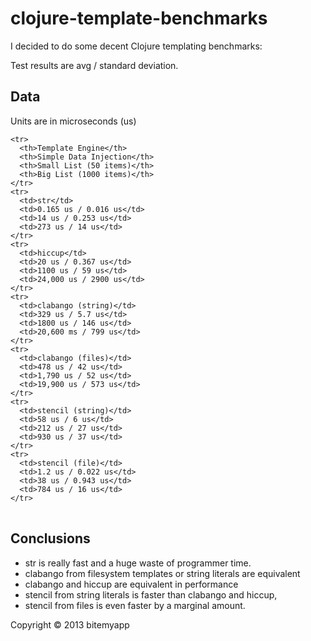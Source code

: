 # clojure-template-benchmarks

I decided to do some decent Clojure templating benchmarks:

Test results are avg / standard deviation.

## Data

Units are in microseconds (us)

<table>

    <tr>
      <th>Template Engine</th>
      <th>Simple Data Injection</th>
      <th>Small List (50 items)</th>
      <th>Big List (1000 items)</th>
    </tr>
    <tr>
      <td>str</td>
      <td>0.165 us / 0.016 us</td>
      <td>14 us / 0.253 us</td>
      <td>273 us / 14 us</td>
    </tr>
    <tr>
      <td>hiccup</td>
      <td>20 us / 0.367 us</td>
      <td>1100 us / 59 us</td>
      <td>24,000 us / 2900 us</td>
    </tr>
    <tr>
      <td>clabango (string)</td>
      <td>329 us / 5.7 us</td>
      <td>1800 us / 146 us</td>
      <td>20,600 ms / 799 us</td>
    </tr>
    <tr>
      <td>clabango (files)</td>
      <td>478 us / 42 us</td>
      <td>1,790 us / 52 us</td>
      <td>19,900 us / 573 us</td>
    </tr>
    <tr>
      <td>stencil (string)</td>
      <td>58 us / 6 us</td>
      <td>212 us / 27 us</td>
      <td>930 us / 37 us</td>
    </tr>
    <tr>
      <td>stencil (file)</td>
      <td>1.2 us / 0.022 us</td>
      <td>38 us / 0.943 us</td>
      <td>784 us / 16 us</td>
    </tr>

</table>

## Conclusions

+ str is really fast and a huge waste of programmer time.
+ clabango from filesystem templates or string literals are equivalent
+ clabango and hiccup are equivalent in performance
+ stencil from string literals is faster than clabango and hiccup,
+ stencil from files is even faster by a marginal amount.

Copyright © 2013 bitemyapp
